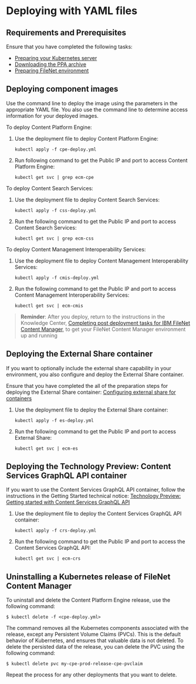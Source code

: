 # Deploying with YAML files

## Requirements and Prerequisites

Ensure that you have completed the following tasks:

- [Preparing your Kubernetes server](https://www.ibm.com/support/knowledgecenter/en/SSYHZ8_18.0.x/com.ibm.dba.install/k8s_topics/tsk_prepare_env_k8s.html)
- [Downloading the PPA archive](../../README.md)
- [Preparing FileNet environment](https://www.ibm.com/support/knowledgecenter/en/SSYHZ8_18.0.x/com.ibm.dba.install/k8s_topics/tsk_prepare_ecmk8s.html) 

## Deploying component images

Use the command line to deploy the image using the parameters in the appropriate YAML file. You also use the command line to determine access information for your deployed images.

To deploy Content Platform Engine: 
 1. Use the deployment file to deploy Content Platform Engine:
    
    ```kubectl apply -f cpe-deploy.yml```
 2. Run following command to get the Public IP and port to access Content Platform Engine:
    
    ```kubectl get svc | grep ecm-cpe```

To deploy Content Search Services:
 1. Use the deployment file to deploy Content Search Services:
    
    ```kubectl apply -f css-deploy.yml```
 2. Run the following command to get the Public IP and port to access Content Search Services:
    
    ```kubectl get svc | grep ecm-css```

To deploy Content Management Interoperability Services:
 1. Use the deployment file to deploy Content Management Interoperability Services:
    
    ```kubectl apply -f cmis-deploy.yml```
 2. Run the following command to get the Public IP and port to access Content Management Interoperability Services:
    
    ```kubectl get svc | ecm-cmis```

> **Reminder**: After you deploy, return to the instructions in the Knowledge Center, [Completing post deployment tasks for IBM FileNet Content Manager](https://www.ibm.com/support/knowledgecenter/en/SSYHZ8_18.0.x/com.ibm.dba.install/k8s_topics/tsk_deploy_postecmdeployk8s.html), to get your FileNet Content Manager environment up and running

## Deploying the External Share container

If you want to optionally include the external share capability in your environment, you also configure and deploy the External Share container. 

Ensure that you have completed the all of the preparation steps for deploying the External Share container: [Configuring external share for containers](https://www.ibm.com/support/knowledgecenter/en/SSYHZ8_19.0.x/com.ibm.dba.install/k8s_topics/tsk_ecmexternalsharek8s.html)

 1. Use the deployment file to deploy the External Share container:
    
    ```kubectl apply -f es-deploy.yml```
 2. Run the following command to get the Public IP and port to access External Share:
    
    ```kubectl get svc | ecm-es```

## Deploying the Technology Preview: Content Services GraphQL API container
If you want to use the Content Services GraphQL API container, follow the instructions in the Getting Started technical notice: [Technology Preview: Getting started with Content Services GraphQL API](http://www.ibm.com/support/docview.wss?uid=ibm10883630)

 1. Use the deployment file to deploy the Content Services GraphQL API container:
    
    ```kubectl apply -f crs-deploy.yml```
 2. Run the following command to get the Public IP and port to access the Content Services GraphQL API:
    
    ```kubectl get svc | ecm-crs```


## Uninstalling a Kubernetes release of FileNet Content Manager

To uninstall and delete the Content Platform Engine release, use the following command:

```console
$ kubectl delete -f <cpe-deploy.yml>
```

The command removes all the Kubernetes components associated with the release, except any Persistent Volume Claims (PVCs).  This is the default behavior of Kubernetes, and ensures that valuable data is not deleted. To delete the persisted data of the release, you can delete the PVC using the following command:

```console
$ kubectl delete pvc my-cpe-prod-release-cpe-pvclaim
```
Repeat the process for any other deployments that you want to delete.
